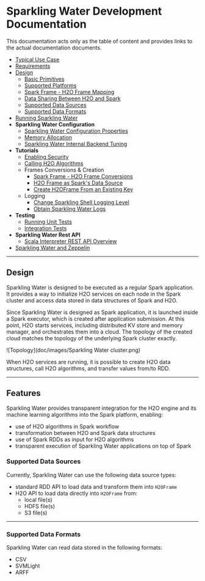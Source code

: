 # Sparkling Water Development Documentation

This documentation acts only as the table of content and provides links to the actual documentation documents.

- [Typical Use Case](#UseCase)
- [Requirements](#Req)
- [Design](#Design)
    - [Basic Primitives](doc/design/basic_primitives.rst)
    - [Supported Platforms](doc/design/supported_platforms.rst)  
    - [Spark Frame - H2O Frame Mapping](doc/design/spark_h2o_mapping.rst)
    - [Data Sharing Between H2O and Spark](doc/design/data_sharing.rst)
  - [Supported Data Sources](#DataSource)
  - [Supported Data Formats](#DataFormat)
- [Running Sparkling Water](doc/tutorials/run_sparkling_water.rst)
- **Sparkling Water Configuration**
    - [Sparkling Water Configuration Properties](doc/configuration/configuration_properties.rst)
    - [Memory Allocation](doc/configuration/memory_setup.rst)
    - [Sparkling Water Internal Backend Tuning](doc/configuration/internal_backend_tuning.rst)
- **Tutorials**    
    - [Enabling Security](doc/tutorials/security.rst)
    - [Calling H2O Algorithms](doc/tutorials/calling_h2o_algos.rst)
    - Frames Conversions & Creation
        - [Spark Frame - H2O Frame Conversions](doc/tutorials/spark_h2o_conversions.rst)
        - [H2O Frame as Spark's Data Source](doc/tutorials/h2oframe_as_data_source.rst)
        - [Create H2OFrame From an Existing Key](doc/tutorials/h2o_frame_from_key.rst)
    - Logging
        - [Change Sparkling Shell Logging Level](doc/tutorials/change_log_level.rst)
        - [Obtain Sparkling Water Logs](doc/tutorials/obtaining_logs.rst)
- **Testing**
    - [Running Unit Tests](doc/devel/unit_tests.rst)
    - [Integration Tests](doc/devel/integ_tests.rst)
- **Sparkling Water Rest API**
    - [Scala Interpreter REST API Overview](doc/rest_api_scala_endpoints.md)
- [Sparkling Water and Zeppelin](doc/tutorials/use_on_zeppelin.rst)

--- 
 
<a name="Design"></a>
## Design

Sparkling Water is designed to be executed as a regular Spark application.
It provides a way to initialize H2O services on each node in the Spark cluster and access
data stored in data structures of Spark and H2O.

Since Sparkling Water is designed as Spark application, it is launched 
inside a Spark executor, which is created after application submission. 
At this point, H2O starts services, including distributed KV store and memory manager,
and orchestrates them into a cloud. The topology of the created cloud matches the topology of the underlying Spark cluster exactly.

 ![Topology](doc/images/Sparkling Water cluster.png)

When H2O services are running, it is possible to create H2O data structures, call H2O algorithms, and transfer values from/to RDD.

---

<a name="Features"></a>
## Features

Sparkling Water provides transparent integration for the H2O engine and its machine learning 
algorithms into the Spark platform, enabling:
 * use of H2O algorithms in Spark workflow
 * transformation between H2O and Spark data structures
 * use of Spark RDDs as input for H2O algorithms
 * transparent execution of Sparkling Water applications on top of Spark


<a name="DataSource"></a> 
### Supported Data Sources
Currently, Sparkling Water can use the following data source types:
 - standard RDD API to load data and transform them into `H2OFrame`
 - H2O API to load data directly into `H2OFrame` from:
   - local file(s)
   - HDFS file(s)
   - S3 file(s)

---
<a name="DataFormat"></a>   
### Supported Data Formats
Sparkling Water can read data stored in the following formats:

 - CSV
 - SVMLight
 - ARFF

